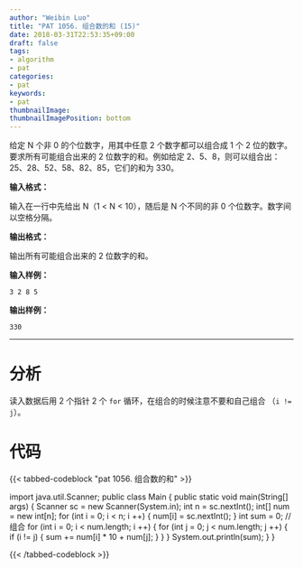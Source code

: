 ```yaml
---
author: "Weibin Luo"
title: "PAT 1056. 组合数的和 (15)"
date: 2018-03-31T22:53:35+09:00
draft: false
tags:
- algorithm
- pat
categories:
- pat
keywords:
- pat
thumbnailImage:
thumbnailImagePosition: bottom
---
```


给定 N 个非 0 的个位数字，用其中任意 2 个数字都可以组合成 1 个 2 位的数字。要求所有可能组合出来的 2 位数字的和。例如给定 2、5、8，则可以组合出：25、28、52、58、82、85，它们的和为 330。

<!--more-->

**输入格式：**

输入在一行中先给出 N（1 < N < 10），随后是 N 个不同的非 0 个位数字。数字间以空格分隔。

**输出格式：**

输出所有可能组合出来的 2 位数字的和。

**输入样例：**
```
3 2 8 5
```

**输出样例：**
```
330
```

---

# 分析

读入数据后用 2 个指针 2 个 `for` 循环，在组合的时候注意不要和自己组合 （`i != j`）。

# 代码

{{< tabbed-codeblock "pat 1056. 组合数的和" >}}
<!-- tab java -->
import java.util.Scanner;
public class Main {
    public static void main(String[] args) {
        Scanner sc = new Scanner(System.in);
        int n = sc.nextInt();
        int[] num = new int[n];
        for (int i = 0; i < n; i ++) {
            num[i] = sc.nextInt();
        }
        int sum = 0;
        // 组合
        for (int i = 0; i < num.length; i ++) {
            for (int j = 0; j < num.length; j ++) {
                if (i != j) {
                    sum += num[i] * 10 + num[j];
                }
            }
        }
        System.out.println(sum);
    }
}
<!-- endtab -->
{{< /tabbed-codeblock >}}
